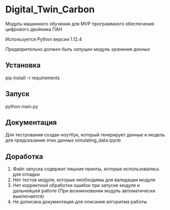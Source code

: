 # Digital_Twin_Carbon
Модуль машинного обучения для MVP программного обеспечения цифрового двойника ПАН

Используется Python версии 1.12.4

_Предварительно должен быть запущен модуль хранения данных_

## Установка

pip install -r requirements

## Запуск

python main.py

## Документация

Для тестрования создан ноутбук, который генерирует данные и модель для предсказания этих данных simulating_data.ipynb

## Доработка

1. Файл запуска содержит лишние принты, которые использовались для отладки
2. Нет тестов модуля, которые необходимы для валидации модуля
3. Нет корректной обработки ошибок при запуске модуля и дальнейшей работе (При возникновении модуль автоматически выключается)
4. Не дописана документация для описания алгоритма работы